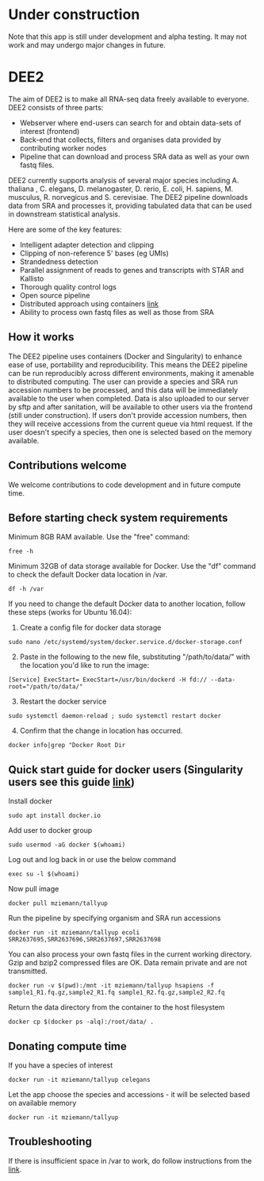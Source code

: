 # Under construction
Note that this app is still under development and alpha testing. It may not work and may undergo major changes in future.

# DEE2
The aim of DEE2 is to make all RNA-seq data freely available to everyone. DEE2 consists of three parts:
* Webserver where end-users can search for and obtain data-sets of interest (frontend)
* Back-end that collects, filters and organises data provided by contributing worker nodes
* Pipeline that can download and process SRA data as well as your own fastq files.

DEE2 currently supports analysis of several major species including A. thaliana , C. elegans, D. melanogaster, D. rerio, E. coli, H. sapiens, M. musculus, R. norvegicus and S. cerevisiae. The DEE2 pipeline downloads data from SRA and processes it, providing tabulated data that can be used in downstream statistical analysis.

Here are some of the key features:
 * Intelligent adapter detection and clipping
 * Clipping of non-reference 5' bases (eg UMIs)
 * Strandedness detection
 * Parallel assignment of reads to genes and transcripts with STAR and Kallisto
 * Thorough quality control logs
 * Open source pipeline
 * Distributed approach using containers [link](https://hub.docker.com/r/mziemann/tallyup/)
 * Ability to process own fastq files as well as those from SRA

## How it works
The DEE2 pipeline uses containers (Docker and Singularity) to enhance ease of use, portability and reproducibility. This means the DEE2 pipeline can be run reproducibly across different environments, making it amenable to distributed computing. The user can provide a species and SRA run accession numbers to be processed, and this data will be immediately available to the user when completed. Data is also uploaded to our server by sftp and after sanitation, will be available to other users via the frontend (still under construction). If users don't provide accession numbers, then they will receive accessions from the current queue via html request. If the user doesn't specify a species, then one is selected based on the memory available. 

## Contributions welcome
We welcome contributions to code development and in future compute time.

## Before starting check system requirements
Minimum 8GB RAM available. Use the "free" command:

`free -h`

Minimum 32GB of data storage available for Docker. Use the "df" command to check the default Docker data location in /var.

`df -h /var`

If you need to change the default Docker data to another location, follow these steps (works for Ubuntu 16.04): 

1) Create a config file for docker data storage

`sudo nano /etc/systemd/system/docker.service.d/docker-storage.conf`

2) Paste in the following to the new file, substituting "/path/to/data/" with the location you'd like to run the image:

`[Service]
ExecStart=
ExecStart=/usr/bin/dockerd -H fd:// --data-root="/path/to/data/"`

3) Restart the docker service

`sudo systemctl daemon-reload ; sudo systemctl restart docker`

4) Confirm that the change in location has occurred.

`docker info|grep "Docker Root Dir`

## Quick start guide for docker users (Singularity users see this guide [link](https://github.com/markziemann/dee2/blob/master/notes/singularity_walkthrough.md))
Install docker

`sudo apt install docker.io`

Add user to docker group

`sudo usermod -aG docker $(whoami)`

Log out and log back in or use the below command

`exec su -l $(whoami)`

Now pull image

`docker pull mziemann/tallyup`

Run the pipeline by specifying organism and SRA run accessions

`docker run -it mziemann/tallyup ecoli SRR2637695,SRR2637696,SRR2637697,SRR2637698`

You can also process your own fastq files in the current working directory. Gzip and bzip2 compressed files are OK. Data remain private and are not transmitted.

`docker run -v $(pwd):/mnt -it mziemann/tallyup hsapiens -f sample1_R1.fq.gz,sample2_R1.fq sample1_R2.fq.gz,sample2_R2.fq`

Return the data directory from the container to the host filesystem

`docker cp $(docker ps -alq):/root/data/ .`

## Donating compute time
If you have a species of interest

`docker run -it mziemann/tallyup celegans`

Let the app choose the species and accessions - it will be selected based on available memory

`docker run -it mziemann/tallyup`

## Troubleshooting
If there is insufficient space in /var to work, do follow instructions from the
[link](https://stackoverflow.com/a/34731550).
